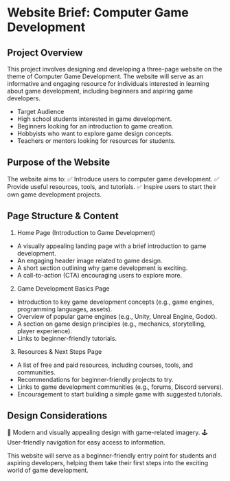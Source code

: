 # Website Brief: Computer Game Development

## Project Overview
This project involves designing and developing a three-page website on the theme of Computer Game Development. The website will serve as an informative and engaging resource for individuals interested in learning about game development, including beginners and aspiring game developers.

* Target Audience
* High school students interested in game development.
* Beginners looking for an introduction to game creation.
* Hobbyists who want to explore game design concepts.
* Teachers or mentors looking for resources for students.
## Purpose of the Website
The website aims to:
✅ Introduce users to computer game development.
✅ Provide useful resources, tools, and tutorials.
✅ Inspire users to start their own game development projects.
## Page Structure & Content
1. Home Page (Introduction to Game Development)
 * A visually appealing landing page with a brief introduction to game development.
 * An engaging header image related to game design.
 * A short section outlining why game development is exciting.
 * A call-to-action (CTA) encouraging users to explore more.
2.  Game Development Basics Page
 * Introduction to key game development concepts (e.g., game engines, programming languages, assets).
 * Overview of popular game engines (e.g., Unity, Unreal Engine, Godot).
 * A section on game design principles (e.g., mechanics, storytelling, player experience).
 * Links to beginner-friendly tutorials.
3. Resources & Next Steps Page
 * A list of free and paid resources, including courses, tools, and communities.
 * Recommendations for beginner-friendly projects to try.
 * Links to game development communities (e.g., forums, Discord servers).
 * Encouragement to start building a simple game with suggested tutorials.
## Design Considerations
🎨 Modern and visually appealing design with game-related imagery.
🕹️ User-friendly navigation for easy access to information.

This website will serve as a beginner-friendly entry point for students and aspiring developers, helping them take their first steps into the exciting world of game development.
